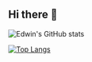## Hi there 👋

![Edwin's GitHub stats](https://github-readme-stats.vercel.app/api?username=edwinsyarief&hide=contribs,prs)

[![Top Langs](https://github-readme-stats.vercel.app/api/top-langs/?username=edwinsyarief)](https://github.com/edwinsyarief/lazyecs)
